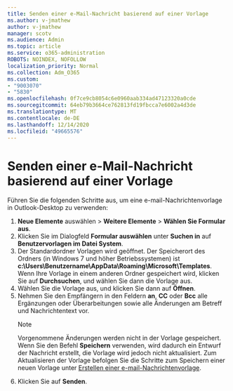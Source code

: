 ```yaml
---
title: Senden einer e-Mail-Nachricht basierend auf einer Vorlage
ms.author: v-jmathew
author: v-jmathew
manager: scotv
ms.audience: Admin
ms.topic: article
ms.service: o365-administration
ROBOTS: NOINDEX, NOFOLLOW
localization_priority: Normal
ms.collection: Adm_O365
ms.custom:
- "9003070"
- "5830"
ms.openlocfilehash: 0f7ce9cb8054c6e0960aab334ad47123320a0cde
ms.sourcegitcommit: 64eb79b3664ce762813fd19fbcca7e6002a4d3de
ms.translationtype: MT
ms.contentlocale: de-DE
ms.lasthandoff: 12/14/2020
ms.locfileid: "49665576"
---
```

# <a name="send-an-email-message-based-on-a-template"></a>Senden einer e-Mail-Nachricht basierend auf einer Vorlage

Führen Sie die folgenden Schritte aus, um eine e-mail-Nachrichtenvorlage in Outlook-Desktop zu verwenden:

1. **Neue Elemente** auswählen  >  **Weitere Elemente**  >  **Wählen Sie Formular aus**.
2. Klicken Sie im Dialogfeld **Formular auswählen** unter **Suchen in** auf **Benutzervorlagen im Datei System**.
3. Der Standardordner Vorlagen wird geöffnet. Der Speicherort des Ordners (in Windows 7 und höher Betriebssystemen) ist **c:\Users\Benutzername\AppData\Roaming\Microsoft\Templates**. Wenn Ihre Vorlage in einem anderen Ordner gespeichert wird, klicken Sie auf **Durchsuchen**, und wählen Sie dann die Vorlage aus.
4. Wählen Sie die Vorlage aus, und klicken Sie dann auf **Öffnen**.
5. Nehmen Sie den Empfängern in den Feldern **an**, **CC** oder **Bcc** alle Ergänzungen oder Überarbeitungen sowie alle Änderungen am Betreff und Nachrichtentext vor.
    > [!NOTE]
    > Vorgenommene Änderungen werden nicht in der Vorlage gespeichert. Wenn Sie den Befehl **Speichern** verwenden, wird dadurch ein Entwurf der Nachricht erstellt, die Vorlage wird jedoch nicht aktualisiert. Zum Aktualisieren der Vorlage befolgen Sie die Schritte zum Speichern einer neuen Vorlage unter [Erstellen einer e-mail-Nachrichtenvorlage](https://support.microsoft.com/office/create-an-email-message-template-43ec7142-4dd0-4351-8727-bd0977b6b2d1).
6. Klicken Sie auf **Senden**.
